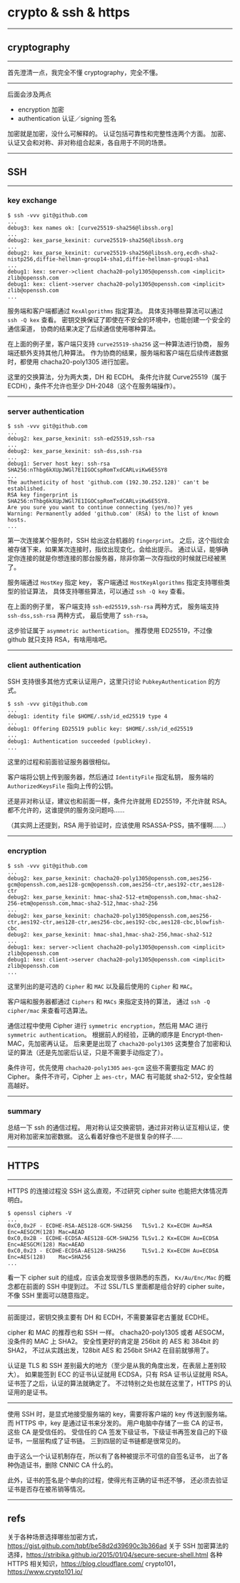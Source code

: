# crypto & ssh & https

---

## cryptography

---

首先澄清一点，我完全不懂 cryptography，完全不懂。

---

后面会涉及两点

+ encryption 加密
+ authentication 认证／signing 签名

加密就是加密，没什么可解释的。
认证包括可靠性和完整性连两个方面。
加密、认证又会和对称、非对称组合起来，各自用于不同的场景。

---

## SSH

---

### key exchange

```
$ ssh -vvv git@github.com
...
debug3: kex names ok: [curve25519-sha256@libssh.org]
...
debug2: kex_parse_kexinit: curve25519-sha256@libssh.org
...
debug2: kex_parse_kexinit: curve25519-sha256@libssh.org,ecdh-sha2-nistp256,diffie-hellman-group14-sha1,diffie-hellman-group1-sha1
...
debug1: kex: server->client chacha20-poly1305@openssh.com <implicit> zlib@openssh.com
debug1: kex: client->server chacha20-poly1305@openssh.com <implicit> zlib@openssh.com
...
```

服务端和客户端都通过 `KexAlgorithms` 指定算法。
具体支持哪些算法可以通过 `ssh -Q kex` 查看。
密钥交换保证了即使在不安全的环境中，也能创建一个安全的通信渠道，
协商的结果决定了后续通信使用哪种算法。

在上面的例子里，客户端只支持 `curve25519-sha256` 这一种算法进行协商，
服务端还额外支持其他几种算法。
作为协商的结果，服务端和客户端在后续传递数据时，都使用 chacha20-poly1305 进行加密。

这里的交换算法，分为两大类，DH 和 ECDH。
条件允许就 Curve25519（属于 ECDH），条件不允许也至少 DH-2048（这个在服务端操作）。

---

### server authentication

```
$ ssh -vvv git@github.com
...
debug2: kex_parse_kexinit: ssh-ed25519,ssh-rsa
...
debug2: kex_parse_kexinit: ssh-dss,ssh-rsa
...
debug1: Server host key: ssh-rsa SHA256:nThbg6kXUpJWGl7E1IGOCspRomTxdCARLviKw6E5SY8
...
The authenticity of host 'github.com (192.30.252.128)' can't be established.
RSA key fingerprint is SHA256:nThbg6kXUpJWGl7E1IGOCspRomTxdCARLviKw6E5SY8.
Are you sure you want to continue connecting (yes/no)? yes
Warning: Permanently added 'github.com' (RSA) to the list of known hosts.
...
```

第一次连接某个服务时，SSH 给出这台机器的 `fingerprint`。
之后，这个指纹会被存储下来，如果某次连接时，指纹出现变化，会给出提示。
通过认证，能够确定你连接的就是你想连接的那台服务器，除非你第一次存指纹的时候就已经被黑了。

服务端通过 `HostKey` 指定 key，
客户端通过 `HostKeyAlgorithms` 指定支持哪些类型的验证算法，
具体支持哪些算法，可以通过 `ssh -Q key` 查看。

在上面的例子里，
客户端支持 `ssh-ed25519,ssh-rsa` 两种方式，
服务端支持 `ssh-dss,ssh-rsa` 两种方式，
最后使用了 `ssh-rsa`。

这步验证属于 `asymmetric authentication`。
推荐使用 ED25519，不过像 github 就只支持 RSA，有啥用啥吧。

---

### client authentication

SSH 支持很多其他方式来认证用户，这里只讨论 `PubkeyAuthentication` 的方式。

```
$ ssh -vvv git@github.com
...
debug1: identity file $HOME/.ssh/id_ed25519 type 4
...
debug1: Offering ED25519 public key: $HOME/.ssh/id_ed25519
...
debug1: Authentication succeeded (publickey).
...
```

这里的过程和前面验证服务器很相似。

客户端将公钥上传到服务器，然后通过 `IdentityFile` 指定私钥，
服务端的 `AuthorizedKeysFile` 指向上传的公钥。

还是非对称认证，建议也和前面一样，条件允许就用 ED25519，不允许就 RSA。
都不允许的，这谁提供的服务没问题吗……

（其实网上还提到，RSA 用于验证时，应该使用 RSASSA-PSS，搞不懂啊……）

---

### encryption

```
$ ssh -vvv git@github.com
...
debug2: kex_parse_kexinit: chacha20-poly1305@openssh.com,aes256-gcm@openssh.com,aes128-gcm@openssh.com,aes256-ctr,aes192-ctr,aes128-ctr
debug2: kex_parse_kexinit: hmac-sha2-512-etm@openssh.com,hmac-sha2-256-etm@openssh.com,hmac-sha2-512,hmac-sha2-256
...
debug2: kex_parse_kexinit: chacha20-poly1305@openssh.com,aes256-ctr,aes192-ctr,aes128-ctr,aes256-cbc,aes192-cbc,aes128-cbc,blowfish-cbc
debug2: kex_parse_kexinit: hmac-sha1,hmac-sha2-256,hmac-sha2-512
...
debug1: kex: server->client chacha20-poly1305@openssh.com <implicit> zlib@openssh.com
debug1: kex: client->server chacha20-poly1305@openssh.com <implicit> zlib@openssh.com
...
```

这里列出的是可选的 `Cipher` 和 `MAC` 以及最后使用的 `Cipher` 和 `MAC`。

客户端和服务器都通过 `Ciphers` 和 `MACs` 来指定支持的算法，
通过 `ssh -Q cipher/mac` 来查看可选算法。

通信过程中使用 Cipher 进行 `symmetric encryption`，然后用 MAC 进行 `symmetric authentication`。
根据前人的经验，正确的顺序是 Encrypt-then-MAC，先加密再认证。
后来更是出现了 `chacha20-poly1305` 这类整合了加密和认证的算法（还是先加密后认证，只是不需要手动指定了）。

条件许可，优先使用 `chacha20-poly1305` `aes-gcm` 这些不需要指定 MAC 的 Cipher。
条件不许可，Cipher 上 `aes-ctr`，MAC 有可能就 sha2-512，安全性越高越好。

---

### summary

总结一下 ssh 的通信过程。
用对称认证交换密钥，通过非对称认证互相认证，使用对称加密来加密数据。
这么看着好像也不是很复杂的样子……

---

## HTTPS

---

HTTPS 的连接过程没 SSH 这么直观，不过研究 cipher suite 也能把大体情况弄明白。

```
$ openssl ciphers -V
...
0xC0,0x2F - ECDHE-RSA-AES128-GCM-SHA256   TLSv1.2 Kx=ECDH Au=RSA   Enc=AESGCM(128) Mac=AEAD
0xC0,0x2B - ECDHE-ECDSA-AES128-GCM-SHA256 TLSv1.2 Kx=ECDH Au=ECDSA Enc=AESGCM(128) Mac=AEAD
0xC0,0x23 - ECDHE-ECDSA-AES128-SHA256     TLSv1.2 Kx=ECDH Au=ECDSA Enc=AES(128)    Mac=SHA256
...
```

看一下 cipher suit 的组成，应该会发现很多很熟悉的东西，
`Kx/Au/Enc/Mac` 的概念都在前面的 SSH 中提到过。
不过 SSL/TLS 里面都是组合好的 cipher suite，不像 SSH 里面可以随意指定。

---

前面提过，密钥交换主要有 DH 和 ECDH，不需要兼容老古董就 ECDHE。

cipher 和 MAC 的推荐也和 SSH 一样。
chacha20-poly1305 或者 AESGCM，没条件的 MAC 上 SHA2。
安全性更好的肯定是 256bit 的 AES 和 384bit 的 SHA2，
不过从实践出发，128bit AES 和 256bit SHA2 在目前就够用了。

认证是 TLS 和 SSH 差别最大的地方（至少是从我的角度出发，在表层上差别较大）。
如果能签到 ECC 的证书认证就用 ECDSA，只有 RSA 证书认证就用 RSA。
证书签了之后，认证的算法就确定了。
不过特别之处也就在这里了，HTTPS 的认证用的是证书。

---

使用 SSH 时，是显式地接受服务端的 key，需要将客户端的 key 传送到服务端。
而 HTTPS 中，key 是通过证书来分发的。
用户电脑中存储了一些 CA 的证书，这些 CA 是受信任的。
受信任的 CA 签发下级证书，下级证书再签发自己的下级证书，一层层构成了证书链。
三到四层的证书链都是很常见的。

由于这么一个认证机制存在，所以有了各种被提示不可信的自签名证书，
出了各种伪造证书，删除 CNNIC CA 什么的。

此外，证书的签名是个单向的过程，使得光有正确的证书还不够，
还必须去验证证书是否存在被吊销等情况。

---

## refs

关于各种场景选择哪些加密方式，https://gist.github.com/tqbf/be58d2d39690c3b366ad
关于 SSH 加密算法的选择，https://stribika.github.io/2015/01/04/secure-secure-shell.html
各种 HTTPS 相关知识，https://blog.cloudflare.com/
crypto101，https://www.crypto101.io/
